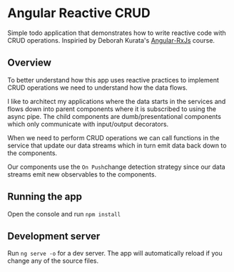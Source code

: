 # Angular Reactive CRUD

Simple todo application that demonstrates how to write reactive code with CRUD operations. Inspiried by Deborah Kurata's [Angular-RxJs](https://github.com/DeborahK/Angular-RxJS/tree/master/APM-WithExtras) course.

## Overview

To better understand how this app uses reactive practices to implement CRUD operations we need to understand how the data flows.

I like to architect my applications where the data starts in the services and flows down into parent components where it is subscribed to using the async pipe. The child components are dumb/presentational components which only communicate with input/output decorators.

When we need to perform CRUD operations we can call functions in the service that update our data streams which in turn emit data back down to the components.

Our components use the `On Push`change detection strategy since our data streams emit new observables to the components.

## Running the app

Open the console and run `npm install`

## Development server

Run `ng serve -o` for a dev server. The app will automatically reload if you change any of the source files.
